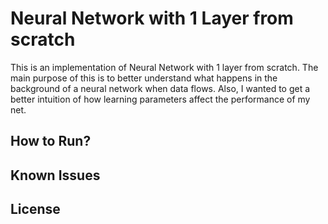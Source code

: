 # Neural Network with 1 Layer from scratch

This is an implementation of Neural Network with 1 layer from scratch. The main purpose of this is to better understand what happens in the background of a neural network when data flows. Also, I wanted to get a better intuition of how learning parameters affect the performance of my net.

## How to Run?

## Known Issues

## License